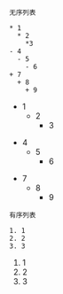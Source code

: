 `无序列表`

```
* 1
  * 2
    *3
- 4
  - 5
    - 6
+ 7
  + 8
    + 9
```

- 1
  - 2
    - 3

* 4
  - 5
    - 6

- 7
  - 8
    - 9

`有序列表`

```
1. 1
2. 2
3. 3
```

1. 1
2. 2
3. 3
